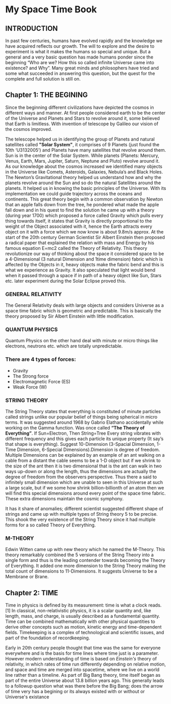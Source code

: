 # My Space Time Book

## INTRODUCTION

In past few centuries, humans have evolved rapidly and the knowledge we have acquired reflects our growth. The will to explore and the desire to experiment is what it makes the humans so special and unique. But a general and a very basic question has made humans ponder since the beginning “Who are we? How this so called infinite Universe came into existence? and Why”. Many great minds and philosophers have tried and some what succeeded in answering this question, but the quest for the complete and full solution is still on.

## Chapter 1: THE BEGINING 
Since the beginning different civilizations have depicted the cosmos in different ways and manner. At first people considered earth to be the center of the Universe and Planets and Stars to revolve around it, some believed that Earth is limitless. With invention of telescope by Galileo our vision of the cosmos improved.


The telescope helped us in identifying the group of Planets and natural satellites called **"Solar System"**, it comprises of 9 Planets (just found the 10th ‘U3132005’) and Planets have many satellites that revolve around them. Sun is in the center of the Solar System. While planets (Planets: Mercury, Venus, Earth, Mars, Jupiter, Saturn, Neptune and Pluto) revolve around it. As our knowledge about the cosmos increased we identified many objects in the Universe like Comets, Asteroids, Galaxies, Nebula’s and Black Holes.
The Newton’s Gravitational theory helped us understand how and why the planets revolve around the Sun and so do the natural Satellites around the planets. It helped us in knowing the basic principles of the Universe. With its implementation we could guide trajectory across the oceans and continents. This great theory begin with a common observation by Newton that an apple falls down from the tree, he pondered what made the apple fall down and in his quest to find the solution he came up with a theory (during year 1700) which proposed a force called Gravity which pulls every thing towards itself, it states that Gravity is directly proportional to the weight of the Object associated with it, hence the Earth attracts every object on it with a force which we now know is about 9.8m/s approx.
At the start of the 20th century German Scientist Sir Albert Einstein then proposed a radical paper that explained the relation with mass and Energy by his famous equation E=mc2 called the Theory of Relativity. This theory revolutionize our way of thinking about the space it considered space to be a 4-Dimensional (3 natural Dimension and 1time dimension) fabric which is affected by the Objects in it, heavy objects make the fabric bend and this is what we experience as Gravity. It also speculated that light would bend when it passed through a space if in path of a heavy object like Sun, Stars etc. later experiment during the Solar Eclipse proved this.

### GENERAL RELATIVITY
The General Relativity deals with large objects and considers Universe as a space time fabric which is geometric and predictable. This is basically the theory proposed by Sir Albert Einstein with little modification.

### QUANTUM PHYSICS
Quantum Physics on the other hand deal with minute or micro things like electrons, neutrons etc. which are totally unpredictable. 


### There are 4 types of forces:

* Gravity
* The Strong force
* Electromagnetic Force (ES)
* Weak Force (W)


### STRING THEORY

The String Theory states that everything is constituted of minute particles called strings unlike our popular belief of things being spherical in micro terms. It was suggested around 1968 by Gabrio Elathano accidentally while working on the Gamma function.
Was once called **“The Theory of Everything”**.
If Sun=Electron, Then String=Tree
Every string vibrates with different frequency and this gives each particle its unique property (It say’s that shape is everything).
Suggest 10-Dimension (3-Spacial Dimension, 1-Time Dimension, 6-Special Dimensions).Dimension is degree of freedom.
Multiple Dimensions can be explained by an example of an ant walking on a cable from a distant the cable seems to be a 1-D object but if we shrink to the size of the ant then it is two dimensional that is the ant can walk in two ways up-down or along the length, thus the dimensions are actually the degree of freedom from the observers perspective. Thus there a said to infinitely small dimension which are unable to seen in this Universe at such a large scale, but if we some how shrink billion-billionth of an atom then we will find this special dimensions around every point of the space time fabric. These extra dimensions maintain the cosmic symphony.

It has it share of anomalies; different scientist suggested different shape of strings and came up with multiple types of String theory 5 to be precise. This shook the very existence of the String Theory since it had multiple forms for a so called Theory of Everything.


### M-THEORY
Edwin Witten came up with new theory which he named the M-Theory. This theory remarkably combined the 5 versions of the String Theory into a single form and thus is the leading contender towards becoming the Theory of Everything. It added one more dimension to the String Theory making the total count of dimensions to 11-Dimensions.
It suggests Universe to be a Membrane or Brane.

## Chapter 2: TIME
Time in physics is defined by its measurement: time is what a clock reads.[1] In classical, non-relativistic physics, it is a scalar quantity and, like length, mass, and charge, is usually described as a fundamental quantity. Time can be combined mathematically with other physical quantities to derive other concepts such as motion, kinetic energy and time-dependent fields. Timekeeping is a complex of technological and scientific issues, and part of the foundation of recordkeeping.


Early in 20th century people thought that time was the same for everyone everywhere and is the basis for time lines where time just is a parameter. However modern understanding of time is based on *Einstein's* theory of relativity, in which rates of time run differently depending on relative motion, and space and time are merged into spacetime, where we live on a world line rather than a timeline. As part of Big Bang theory, time itself began as part of the entire Universe about 13.8 billion years ago. This generally leads to a followup question what was there before the Big Bang; does the arrow of time very has a begining or its always existed with or without or Universe's existance 

